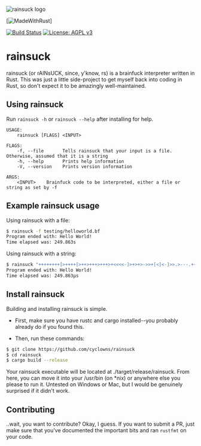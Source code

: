 ![rainsuck logo](https://i.imgur.com/NMXFise.png)

[![MadeWithRust]()]

[![Build Status](https://travis-ci.org/cyclowns/rainsuck.svg?branch=master)](https://travis-ci.org/cyclowns/rainsuck) [![License: AGPL v3](https://img.shields.io/badge/License-AGPL%20v3-blue.svg)](https://www.gnu.org/licenses/agpl-3.0)

# rainsuck

rainsuck (or rAINsUCK, since, y'know, rs) is a brainfuck interpreter written in Rust. This was
just a little side-project to get myself back into coding in Rust, so don't expect it to be amazingly
well-maintained.

## Using rainsuck

Run `rainsuck -h` or `rainsuck --help` after installing for help.

```
USAGE:
    rainsuck [FLAGS] <INPUT>

FLAGS:
    -f, --file       Tells rainsuck that your input is a file. Otherwise, assumed that it is a string
    -h, --help       Prints help information
    -V, --version    Prints version information

ARGS:
    <INPUT>    Brainfuck code to be interpreted, either a file or string as set by -f
```

## Example rainsuck usage

Using rainsuck with a file:
```bash
$ rainsuck -f testing/helloworld.bf
Program ended with: Hello World!
Time elapsed was: 249.863s
```

Using rainsuck with a string:
```bash
$ rainsuck "++++++++[>++++[>++>+++>+++>+<<<<-]>+>+>->>+[<]<-]>>.>---.+++++++..+++.>>.<-.<.+++.------.--------.>>+."
Program ended with: Hello World!
Time elapsed was: 249.863µs
```

## Install rainsuck

Building and installing rainsuck is simple.

- First, make sure you have rustc and cargo installed--you probably already do if you found
this.

- Then, run these commands:

```bash
$ git clone https://github.com/cyclowns/rainsuck
$ cd rainsuck
$ cargo build --release
```

Your rainsuck executable will be located at ./target/release/rainsuck. From here, you can
move it into your /usr/bin (on *nix) or anywhere else you please to run it. Untested on Windows
or Mac, but I would be genuinely surprised if it didn't work.

## Contributing

..wait, you want to contribute? Okay, I guess. If you want to submit a PR, just make sure that
you've documented the important bits and ran `rustfmt` on your code.
